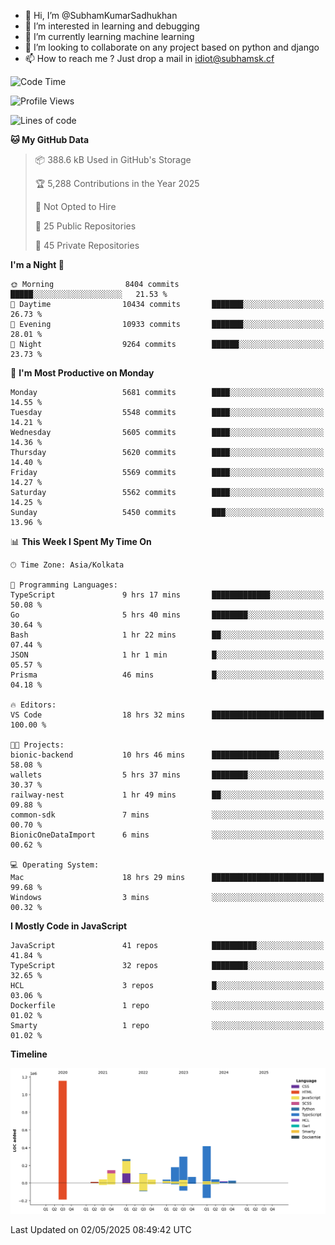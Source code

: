 - 👋 Hi, I’m @SubhamKumarSadhukhan
- 👀 I’m interested in learning and debugging
- 🌱 I’m currently learning machine learning
- 💞️ I’m looking to collaborate on any project based on python and django
- 📫 How to reach me ?
      Just drop a mail in idiot@subhamsk.cf

<!---
SubhamKumarSadhukhan/SubhamKumarSadhukhan is a ✨ special ✨ repository because its `README.md` (this file) appears on your GitHub profile.
You can click the Preview link to take a look at your changes.
--->


<!--START_SECTION:waka-->
![Code Time](http://img.shields.io/badge/Code%20Time-2%2C860%20hrs%2056%20mins-blue)

![Profile Views](http://img.shields.io/badge/Profile%20Views-0-blue)

![Lines of code](https://img.shields.io/badge/From%20Hello%20World%20I%27ve%20Written-2.9%20million%20lines%20of%20code-blue)

**🐱 My GitHub Data** 

> 📦 388.6 kB Used in GitHub's Storage 
 > 
> 🏆 5,288 Contributions in the Year 2025
 > 
> 🚫 Not Opted to Hire
 > 
> 📜 25 Public Repositories 
 > 
> 🔑 45 Private Repositories 
 > 
**I'm a Night 🦉** 

```text
🌞 Morning                8404 commits        █████░░░░░░░░░░░░░░░░░░░░   21.53 % 
🌆 Daytime                10434 commits       ███████░░░░░░░░░░░░░░░░░░   26.73 % 
🌃 Evening                10933 commits       ███████░░░░░░░░░░░░░░░░░░   28.01 % 
🌙 Night                  9264 commits        ██████░░░░░░░░░░░░░░░░░░░   23.73 % 
```
📅 **I'm Most Productive on Monday** 

```text
Monday                   5681 commits        ████░░░░░░░░░░░░░░░░░░░░░   14.55 % 
Tuesday                  5548 commits        ████░░░░░░░░░░░░░░░░░░░░░   14.21 % 
Wednesday                5605 commits        ████░░░░░░░░░░░░░░░░░░░░░   14.36 % 
Thursday                 5620 commits        ████░░░░░░░░░░░░░░░░░░░░░   14.40 % 
Friday                   5569 commits        ████░░░░░░░░░░░░░░░░░░░░░   14.27 % 
Saturday                 5562 commits        ████░░░░░░░░░░░░░░░░░░░░░   14.25 % 
Sunday                   5450 commits        ███░░░░░░░░░░░░░░░░░░░░░░   13.96 % 
```


📊 **This Week I Spent My Time On** 

```text
🕑︎ Time Zone: Asia/Kolkata

💬 Programming Languages: 
TypeScript               9 hrs 17 mins       █████████████░░░░░░░░░░░░   50.08 % 
Go                       5 hrs 40 mins       ████████░░░░░░░░░░░░░░░░░   30.64 % 
Bash                     1 hr 22 mins        ██░░░░░░░░░░░░░░░░░░░░░░░   07.44 % 
JSON                     1 hr 1 min          █░░░░░░░░░░░░░░░░░░░░░░░░   05.57 % 
Prisma                   46 mins             █░░░░░░░░░░░░░░░░░░░░░░░░   04.18 % 

🔥 Editors: 
VS Code                  18 hrs 32 mins      █████████████████████████   100.00 % 

🐱‍💻 Projects: 
bionic-backend           10 hrs 46 mins      ███████████████░░░░░░░░░░   58.08 % 
wallets                  5 hrs 37 mins       ████████░░░░░░░░░░░░░░░░░   30.37 % 
railway-nest             1 hr 49 mins        ██░░░░░░░░░░░░░░░░░░░░░░░   09.88 % 
common-sdk               7 mins              ░░░░░░░░░░░░░░░░░░░░░░░░░   00.70 % 
BionicOneDataImport      6 mins              ░░░░░░░░░░░░░░░░░░░░░░░░░   00.62 % 

💻 Operating System: 
Mac                      18 hrs 29 mins      █████████████████████████   99.68 % 
Windows                  3 mins              ░░░░░░░░░░░░░░░░░░░░░░░░░   00.32 % 
```

**I Mostly Code in JavaScript** 

```text
JavaScript               41 repos            ██████████░░░░░░░░░░░░░░░   41.84 % 
TypeScript               32 repos            ████████░░░░░░░░░░░░░░░░░   32.65 % 
HCL                      3 repos             █░░░░░░░░░░░░░░░░░░░░░░░░   03.06 % 
Dockerfile               1 repo              ░░░░░░░░░░░░░░░░░░░░░░░░░   01.02 % 
Smarty                   1 repo              ░░░░░░░░░░░░░░░░░░░░░░░░░   01.02 % 
```



**Timeline**

![Lines of Code chart](https://raw.githubusercontent.com/SubhamKumarSadhukhan/SubhamKumarSadhukhan/main/assets/bar_graph.png)


 Last Updated on 02/05/2025 08:49:42 UTC
<!--END_SECTION:waka-->
